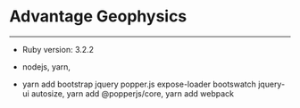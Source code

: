 # Advantage Geophysics

---

* Ruby version: 3.2.2

* nodejs, yarn, 

* yarn add bootstrap jquery popper.js expose-loader bootswatch jquery-ui autosize, yarn add @popperjs/core, yarn add webpack
